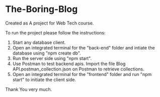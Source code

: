 # The-Boring-Blog

Created as A project for Web Tech course.

To run the project please follow the instructions:

1. Start any database client.
2. Open an integrated terminal for the "back-end" folder and intiate the database using "npm create db".
3. Run the server side using "npm start".
4. Use Postman to test backend apis. Import the file Blog API.postman_collection.json on Postman to retrieve collections.
5. Open an integrated terminal for the "frontend" folder and run "npm start" to initiate the client side.

Thank You very much.

